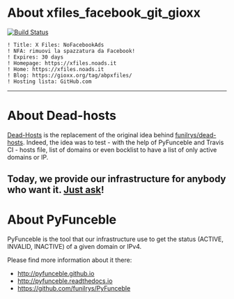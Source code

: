 # About xfiles_facebook_git_gioxx

[![Build Status](https://travis-ci.org/dead-hosts/xfiles_facebook_git_gioxx.svg?branch=master)](https://travis-ci.org/dead-hosts/xfiles_facebook_git_gioxx)

```
! Title: X Files: NoFacebookAds
! NFA: rimuovi la spazzatura da Facebook!
! Expires: 30 days
! Homepage: https://xfiles.noads.it
! Home: https://xfiles.noads.it
! Blog: https://gioxx.org/tag/abpxfiles/
! Hosting lista: GitHub.com
```

--------------------------------------------------------------------------------

# About Dead-hosts

[Dead-Hosts](https://github.com/dead-hosts) is the replacement of the original idea behind [funilrys/dead-hosts](https://github.com/funilrys/dead-hosts).
Indeed, the idea was to test - with the help of PyFunceble and Travis CI - hosts file, list of domains or even bocklist to have a list of only active domains or IP.

Today, we provide our infrastructure for anybody who want it. [Just ask](https://github.com/dead-hosts/dev-center/issues/new?template=inclusion-request.md)!
--------------------------------------------------------------------------------

# About PyFunceble

PyFunceble is the tool that our infrastructure use to get the status (ACTIVE, INVALID, INACTIVE) of a given domain or IPv4.

Please find more information about it there:

* http://pyfunceble.github.io
* http://pyfunceble.readthedocs.io
* https://github.com/funilrys/PyFunceble

